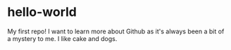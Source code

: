 # hello-world
My first repo!
I want to learn more about Github as it's always been a bit of a mystery to me. I like cake and dogs.
